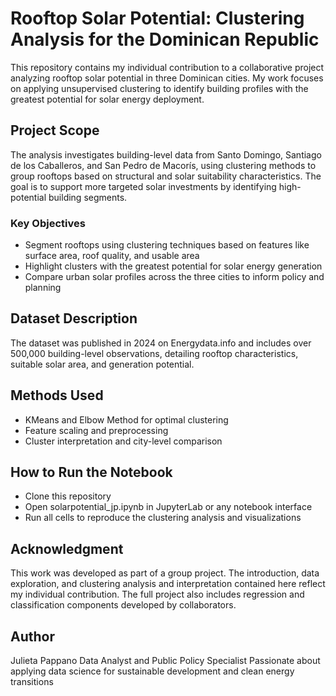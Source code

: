 # Rooftop Solar Potential: Clustering Analysis for the Dominican Republic
This repository contains my individual contribution to a collaborative project analyzing rooftop solar potential in three Dominican cities. My work focuses on applying unsupervised clustering to identify building profiles with the greatest potential for solar energy deployment.

## Project Scope
The analysis investigates building-level data from Santo Domingo, Santiago de los Caballeros, and San Pedro de Macorís, using clustering methods to group rooftops based on structural and solar suitability characteristics. The goal is to support more targeted solar investments by identifying high-potential building segments.

### Key Objectives
* Segment rooftops using clustering techniques based on features like surface area, roof quality, and usable area
* Highlight clusters with the greatest potential for solar energy generation
* Compare urban solar profiles across the three cities to inform policy and planning

## Dataset Description
The dataset was published in 2024 on Energydata.info and includes over 500,000 building-level observations, detailing rooftop characteristics, suitable solar area, and generation potential.

## Methods Used
* KMeans and Elbow Method for optimal clustering
* Feature scaling and preprocessing
* Cluster interpretation and city-level comparison

## How to Run the Notebook
* Clone this repository
* Open solarpotential_jp.ipynb in JupyterLab or any notebook interface
* Run all cells to reproduce the clustering analysis and visualizations

## Acknowledgment
This work was developed as part of a group project. The introduction, data exploration, and clustering analysis and interpretation contained here reflect my individual contribution. The full project also includes regression and classification components developed by collaborators.

## Author
Julieta Pappano
Data Analyst and Public Policy Specialist
Passionate about applying data science for sustainable development and clean energy transitions
